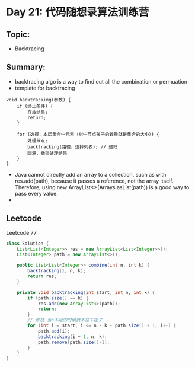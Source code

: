 # Day 21: 代码随想录算法训练营

## Topic:
- Backtracing


## Summary:
- backtracing algo is a way to find out all the combination or permuation
- template for backtracing
```
void backtracking(参数) {
    if (终止条件) {
        存放结果;
        return;
    }

    for (选择：本层集合中元素（树中节点孩子的数量就是集合的大小）) {
        处理节点;
        backtracking(路径，选择列表); // 递归
        回溯，撤销处理结果
    }
}
```
- Java cannot directly add an array to a collection, such as with res.add(path), because it passes a reference, not the array itself. Therefore, using new ArrayList<>(Arrays.asList(path)) is a good way to pass every value.
- 
## Leetcode

Leetcode 77
```java
class Solution {
    List<List<Integer>> res = new ArrayList<List<Integer>>();
    List<Integer> path = new ArrayList<>();

    public List<List<Integer>> combine(int n, int k) {
        backtracking(1, n, k);
        return res;
    }

    private void backtracking(int start, int n, int k) {
        if (path.size() == k) {
            res.add(new ArrayList<>(path));
            return;
        }
        // 修枝 当n不足的时候就不往下挖了
        for (int i = start; i <= n - k + path.size() + 1; i++) {
            path.add(i);
            backtracking(i + 1, n, k);
            path.remove(path.size()-1);
        }
    }
}
```
